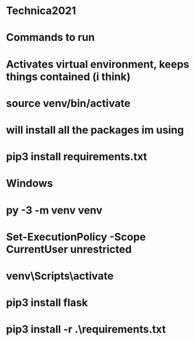 # Technica2021

# Commands to run

# Activates virtual environment, keeps things contained (i think)
# source venv/bin/activate
# will install all the packages im using
# pip3 install requirements.txt

# Windows
# py -3 -m venv venv
# Set-ExecutionPolicy -Scope CurrentUser unrestricted
# venv\Scripts\activate
# pip3 install flask
# pip3 install -r .\requirements.txt